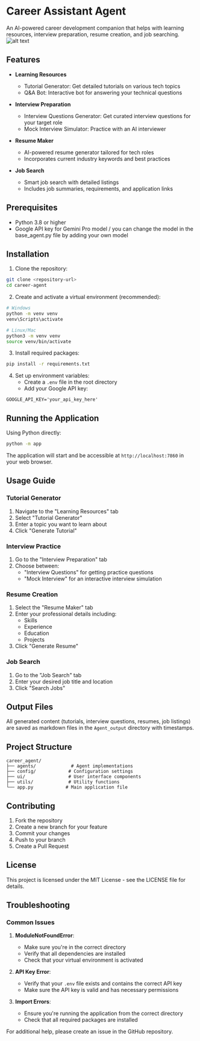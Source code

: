 # Career Assistant Agent

An AI-powered career development companion that helps with learning resources, interview preparation, resume creation, and job searching.
![alt text](image.png)
## Features

- **Learning Resources**
  - Tutorial Generator: Get detailed tutorials on various tech topics
  - Q&A Bot: Interactive bot for answering your technical questions

- **Interview Preparation**
  - Interview Questions Generator: Get curated interview questions for your target role
  - Mock Interview Simulator: Practice with an AI interviewer

- **Resume Maker**
  - AI-powered resume generator tailored for tech roles
  - Incorporates current industry keywords and best practices

- **Job Search**
  - Smart job search with detailed listings
  - Includes job summaries, requirements, and application links

## Prerequisites

- Python 3.8 or higher
- Google API key for Gemini Pro model / you can change the model in the base_agent.py file by adding your own model

## Installation

1. Clone the repository:
```bash
git clone <repository-url>
cd career-agent
```

2. Create and activate a virtual environment (recommended):
```bash
# Windows
python -m venv venv
venv\Scripts\activate

# Linux/Mac
python3 -m venv venv
source venv/bin/activate
```

3. Install required packages:
```bash
pip install -r requirements.txt
```

4. Set up environment variables:
   - Create a `.env` file in the root directory
   - Add your Google API key:
```env
GOOGLE_API_KEY='your_api_key_here'
```

## Running the Application

Using Python directly:
```bash
python -m app
```

The application will start and be accessible at `http://localhost:7860` in your web browser.

## Usage Guide

### Tutorial Generator
1. Navigate to the "Learning Resources" tab
2. Select "Tutorial Generator"
3. Enter a topic you want to learn about
4. Click "Generate Tutorial"

### Interview Practice
1. Go to the "Interview Preparation" tab
2. Choose between:
   - "Interview Questions" for getting practice questions
   - "Mock Interview" for an interactive interview simulation

### Resume Creation
1. Select the "Resume Maker" tab
2. Enter your professional details including:
   - Skills
   - Experience
   - Education
   - Projects
3. Click "Generate Resume"

### Job Search
1. Go to the "Job Search" tab
2. Enter your desired job title and location
3. Click "Search Jobs"

## Output Files

All generated content (tutorials, interview questions, resumes, job listings) are saved as markdown files in the `Agent_output` directory with timestamps.

## Project Structure

```
career_agent/
├── agents/             # Agent implementations
├── config/            # Configuration settings
├── ui/                # User interface components
├── utils/             # Utility functions
└── app.py            # Main application file
```

## Contributing

1. Fork the repository
2. Create a new branch for your feature
3. Commit your changes
4. Push to your branch
5. Create a Pull Request

## License

This project is licensed under the MIT License - see the LICENSE file for details.

## Troubleshooting

### Common Issues

1. **ModuleNotFoundError**:
   - Make sure you're in the correct directory
   - Verify that all dependencies are installed
   - Check that your virtual environment is activated

2. **API Key Error**:
   - Verify that your `.env` file exists and contains the correct API key
   - Make sure the API key is valid and has necessary permissions

3. **Import Errors**:
   - Ensure you're running the application from the correct directory
   - Check that all required packages are installed

For additional help, please create an issue in the GitHub repository. 